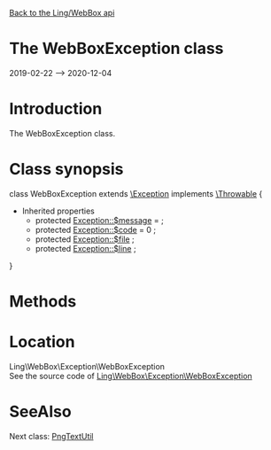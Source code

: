 [Back to the Ling/WebBox api](https://github.com/lingtalfi/WebBox/blob/master/doc/api/Ling/WebBox.md)



The WebBoxException class
================
2019-02-22 --> 2020-12-04






Introduction
============

The WebBoxException class.



Class synopsis
==============


class <span class="pl-k">WebBoxException</span> extends [\Exception](http://php.net/manual/en/class.exception.php) implements [\Throwable](http://php.net/manual/en/class.throwable.php) {

- Inherited properties
    - protected  [Exception::$message](#property-message) =  ;
    - protected  [Exception::$code](#property-code) = 0 ;
    - protected  [Exception::$file](#property-file) ;
    - protected  [Exception::$line](#property-line) ;

}






Methods
==============






Location
=============
Ling\WebBox\Exception\WebBoxException<br>
See the source code of [Ling\WebBox\Exception\WebBoxException](https://github.com/lingtalfi/WebBox/blob/master/Exception/WebBoxException.php)



SeeAlso
==============
Next class: [PngTextUtil](https://github.com/lingtalfi/WebBox/blob/master/doc/api/Ling/WebBox/Image/PngTextUtil.md)<br>
